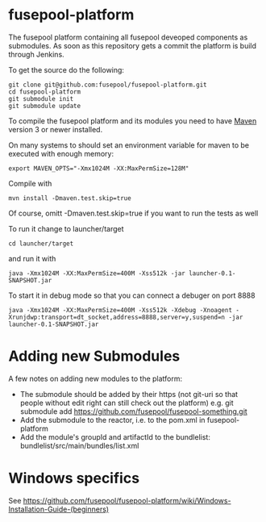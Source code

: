 fusepool-platform
=================

The fusepool platform containing all fusepool deveoped components as submodules. As soon as this repository
gets a commit the platform is build through Jenkins.

To get the source do the following:

    git clone git@github.com:fusepool/fusepool-platform.git
    cd fusepool-platform
    git submodule init
    git submodule update

To compile the fusepool platform and its modules you need to have [Maven](http://maven.apache.org/)
version 3 or newer installed.

On many systems to should set an environment variable for maven to be executed with enough memory:

    export MAVEN_OPTS="-Xmx1024M -XX:MaxPermSize=128M"

Compile with

    mvn install -Dmaven.test.skip=true

Of course, omitt -Dmaven.test.skip=true if you want to run the tests as well

To run it change to launcher/target 

    cd launcher/target

and run it with

    java -Xmx1024M -XX:MaxPermSize=400M -Xss512k -jar launcher-0.1-SNAPSHOT.jar

To start it in debug mode so that you can connect a debuger on port 8888

    java -Xmx1024M -XX:MaxPermSize=400M -Xss512k -Xdebug -Xnoagent -Xrunjdwp:transport=dt_socket,address=8888,server=y,suspend=n -jar launcher-0.1-SNAPSHOT.jar 


Adding new Submodules
=====================
A few notes on adding new modules to the platform:

- The submodule should be added by their https (not git-uri so that people without edit right can still check out the platform)
  e.g. git submodule add https://github.com/fusepool/fusepool-something.git
- Add the submodule to the reactor, i.e. to the pom.xml in fusepool-platform
- Add the module's groupId and artifactId to the bundlelist: bundlelist/src/main/bundles/list.xml

Windows specifics
=================

See https://github.com/fusepool/fusepool-platform/wiki/Windows-Installation-Guide-(beginners)
